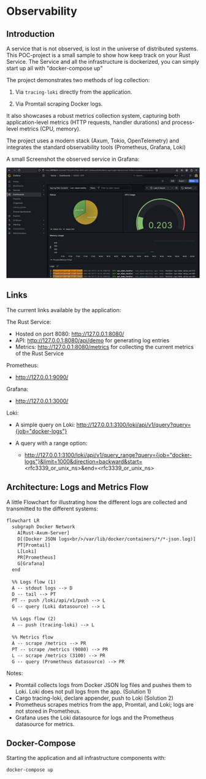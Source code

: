# Observability

## Introduction

A service that is not observed, is lost in the universe of distributed systems. This POC-project is a small sample to show how keep track on your Rust Service. The Service and all the infrastructure is dockerized, you can simply start up all with "docker-compose up"

The project demonstrates two methods of log collection:

1.  Via `tracing-loki` directly from the application.

2.  Via Promtail scraping Docker logs.

It also showcases a robust metrics collection system, capturing both application-level metrics (HTTP requests, handler durations) and process-level metrics (CPU, memory).

The project uses a modern stack (Axum, Tokio, OpenTelemetry) and integrates the standard observability tools (Prometheus, Grafana, Loki)

A small Screenshot the observed service in Grafana:

![alt text](doc/images/sample.png "sample")

## Links

The current links available by the application:

The Rust Service:

* Hosted on port 8080: http://127.0.0.1:8080/
* API: http://127.0.0.1:8080/api/demo for generating log entries
* Metrics: http://127.0.0.1:8080/metrics for collecting the current metrics of the Rust Service

Prometheus: 

* http://127.0.0.1:9090/

Grafana: 

* http://127.0.0.1:3000/

Loki: 

* A simple query on Loki: http://127.0.0.1:3100/loki/api/v1/query?query={job="docker-logs"}

* A query with a range option:
  - http://127.0.0.1:3100/loki/api/v1/query_range?query={job="docker-logs"}&limit=1000&direction=backward&start=<rfc3339_or_unix_ns>&end=<rfc3339_or_unix_ns>

## Architecture: Logs and Metrics Flow

A little Flowchart for illustrating how the different logs are collected and transmitted to the different systems:

```mermaid
flowchart LR
  subgraph Docker Network
    A[Rust-Axum-Server]
    D[(Docker JSON logs<br/>/var/lib/docker/containers/*/*-json.log)]
    PT[Promtail]
    L[Loki]
    PR[Prometheus]
    G[Grafana]
  end

  %% Logs flow (1)
  A -- stdout logs --> D
  D -- tail --> PT
  PT -- push /loki/api/v1/push --> L
  G -- query (Loki datasource) --> L

  %% Logs flow (2)
  A -- push (tracing-loki) --> L

  %% Metrics flow
  A -- scrape /metrics --> PR
  PT -- scrape /metrics (9080) --> PR
  L -- scrape /metrics (3100) --> PR
  G -- query (Prometheus datasource) --> PR
```

Notes:
- Promtail collects logs from Docker JSON log files and pushes them to Loki. Loki does not pull logs from the app. (Solution 1)
- Cargo tracing-loki, declare appender, push to Loki (Solution 2)
- Prometheus scrapes metrics from the app, Promtail, and Loki; logs are not stored in Prometheus.
- Grafana uses the Loki datasource for logs and the Prometheus datasource for metrics.

## Docker-Compose

Starting the application and all infrastructure components with:

```shell
docker-compose up
```
